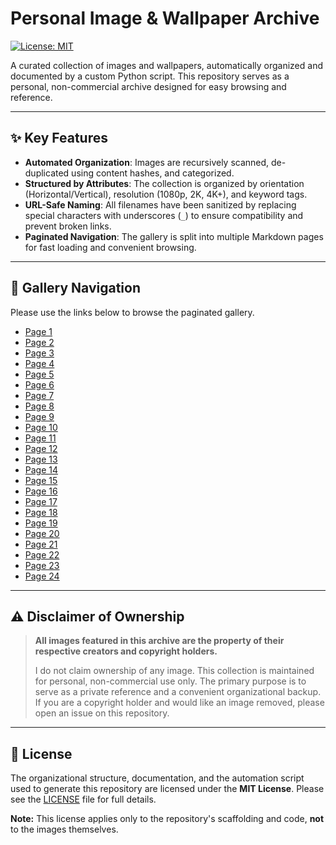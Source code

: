 # Personal Image & Wallpaper Archive

[![License: MIT](https://img.shields.io/badge/License-MIT-yellow.svg)](LICENSE)

A curated collection of images and wallpapers, automatically organized and documented by a custom Python script. This repository serves as a personal, non-commercial archive designed for easy browsing and reference.

---


## ✨ Key Features

*   **Automated Organization**: Images are recursively scanned, de-duplicated using content hashes, and categorized.
*   **Structured by Attributes**: The collection is organized by orientation (Horizontal/Vertical), resolution (1080p, 2K, 4K+), and keyword tags.
*   **URL-Safe Naming**: All filenames have been sanitized by replacing special characters with underscores (`_`) to ensure compatibility and prevent broken links.
*   **Paginated Navigation**: The gallery is split into multiple Markdown pages for fast loading and convenient browsing.

---

## 🚀 Gallery Navigation

Please use the links below to browse the paginated gallery.

- [Page 1](wallpapers_page_1.md)
- [Page 2](wallpapers_page_2.md)
- [Page 3](wallpapers_page_3.md)
- [Page 4](wallpapers_page_4.md)
- [Page 5](wallpapers_page_5.md)
- [Page 6](wallpapers_page_6.md)
- [Page 7](wallpapers_page_7.md)
- [Page 8](wallpapers_page_8.md)
- [Page 9](wallpapers_page_9.md)
- [Page 10](wallpapers_page_10.md)
- [Page 11](wallpapers_page_11.md)
- [Page 12](wallpapers_page_12.md)
- [Page 13](wallpapers_page_13.md)
- [Page 14](wallpapers_page_14.md)
- [Page 15](wallpapers_page_15.md)
- [Page 16](wallpapers_page_16.md)
- [Page 17](wallpapers_page_17.md)
- [Page 18](wallpapers_page_18.md)
- [Page 19](wallpapers_page_19.md)
- [Page 20](wallpapers_page_20.md)
- [Page 21](wallpapers_page_21.md)
- [Page 22](wallpapers_page_22.md)
- [Page 23](wallpapers_page_23.md)
- [Page 24](wallpapers_page_24.md)

---

## ⚠️ Disclaimer of Ownership

> **All images featured in this archive are the property of their respective creators and copyright holders.**
>
> I do not claim ownership of any image. This collection is maintained for personal, non-commercial use only. The primary purpose is to serve as a private reference and a convenient organizational backup. If you are a copyright holder and would like an image removed, please open an issue on this repository.

---

## 📜 License

The organizational structure, documentation, and the automation script used to generate this repository are licensed under the **MIT License**. Please see the [LICENSE](LICENSE) file for full details.

**Note:** This license applies only to the repository's scaffolding and code, **not** to the images themselves.